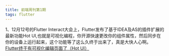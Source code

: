 ```yaml
---
title: 前端周刊第1期
tags: flutter
---
```


1、12月12号的Flutter Interact大会上，Flutter发布了基于IDEA及AS的插件扩展的最新功能Hot UI,也就是可视化编程，你开源快速更改你的组件属性，然后同步在你的设备上运行起来，这个功能等了这么久终于出来了，真是大快人心啊。
[Flutter终于有可视化编辑页面了（Hot UI）](https://juejin.im/post/5df88a5a5188251278699e6a)


